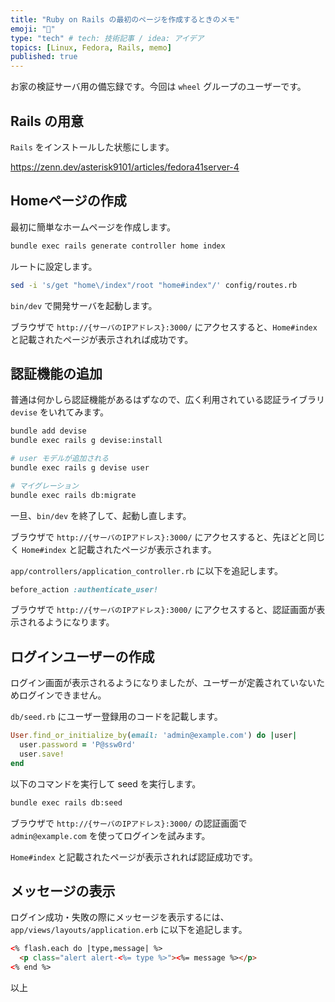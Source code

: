 ```yaml
---
title: "Ruby on Rails の最初のページを作成するときのメモ"
emoji: "💎"
type: "tech" # tech: 技術記事 / idea: アイデア
topics: [Linux, Fedora, Rails, memo]
published: true
---
```


お家の検証サーバ用の備忘録です。今回は `wheel` グループのユーザーです。

## Rails の用意

`Rails` をインストールした状態にします。

<https://zenn.dev/asterisk9101/articles/fedora41server-4>

## Homeページの作成

最初に簡単なホームページを作成します。

```bash
bundle exec rails generate controller home index
```

ルートに設定します。

```bash
sed -i 's/get "home\/index"/root "home#index"/' config/routes.rb
```

`bin/dev` で開発サーバを起動します。

ブラウザで `http://{サーバのIPアドレス}:3000/` にアクセスすると、`Home#index` と記載されたページが表示されれば成功です。

## 認証機能の追加

普通は何かしら認証機能があるはずなので、広く利用されている認証ライブラリ `devise` をいれてみます。

```bash
bundle add devise
bundle exec rails g devise:install

# user モデルが追加される
bundle exec rails g devise user

# マイグレーション
bundle exec rails db:migrate
```

一旦、`bin/dev` を終了して、起動し直します。

ブラウザで `http://{サーバのIPアドレス}:3000/` にアクセスすると、先ほどと同じく `Home#index` と記載されたページが表示されます。

`app/controllers/application_controller.rb` に以下を追記します。

```ruby
before_action :authenticate_user!
```

ブラウザで `http://{サーバのIPアドレス}:3000/` にアクセスすると、認証画面が表示されるようになります。

## ログインユーザーの作成

ログイン画面が表示されるようになりましたが、ユーザーが定義されていないためログインできません。

`db/seed.rb` にユーザー登録用のコードを記載します。

```ruby
User.find_or_initialize_by(email: 'admin@example.com') do |user|
  user.password = 'P@ssw0rd'
  user.save!
end
```

以下のコマンドを実行して seed を実行します。

```bash
bundle exec rails db:seed
```

ブラウザで `http://{サーバのIPアドレス}:3000/` の認証画面で `admin@example.com` を使ってログインを試みます。

`Home#index` と記載されたページが表示されれば認証成功です。

## メッセージの表示

ログイン成功・失敗の際にメッセージを表示するには、`app/views/layouts/application.erb` に以下を追記します。

```html
<% flash.each do |type,message| %>
  <p class="alert alert-<%= type %>"><%= message %></p>
<% end %>
```

以上

